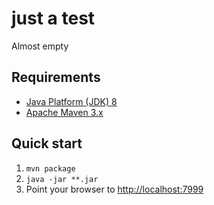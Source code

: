just a test
===

Almost empty

Requirements
------------
* [Java Platform (JDK) 8](http://www.oracle.com/technetwork/java/javase/downloads/index.html)
* [Apache Maven 3.x](http://maven.apache.org/)

Quick start
---
1. `mvn package`
2. `java -jar **.jar`
3. Point your browser to [http://localhost:7999](http://localhost:7999)


 
